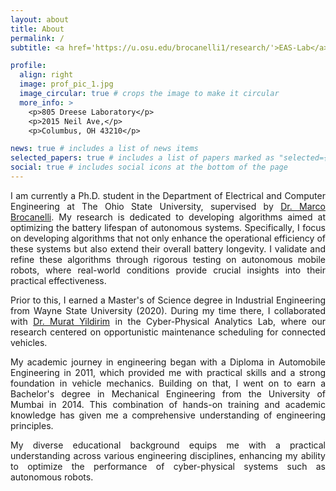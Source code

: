 ```yaml
---
layout: about
title: About
permalink: /
subtitle: <a href='https://u.osu.edu/brocanelli1/research/'>EAS-Lab</a>, ECE Dept., The Ohio State University, Columbus, Ohio, USA

profile:
  align: right
  image: prof_pic_1.jpg
  image_circular: true # crops the image to make it circular
  more_info: >
    <p>805 Dreese Laboratory</p>
    <p>2015 Neil Ave,</p>
    <p>Columbus, OH 43210</p>

news: true # includes a list of news items
selected_papers: true # includes a list of papers marked as "selected={true}"
social: true # includes social icons at the bottom of the page
---
```


<div style="text-align: justify;">

<p>I am currently a Ph.D. student in the Department of Electrical and Computer Engineering at The Ohio State University, supervised by <a href='https://u.osu.edu/brocanelli1/'>Dr. Marco Brocanelli</a>. My research is dedicated to developing algorithms aimed at optimizing the battery lifespan of autonomous systems. Specifically, I focus on developing algorithms that not only enhance the operational efficiency of these systems but also extend their overall battery longevity. I validate and refine these algorithms through rigorous testing on autonomous mobile robots, where real-world conditions provide crucial insights into their practical effectiveness.</p>

<p>Prior to this, I earned a Master's of Science degree in Industrial Engineering from Wayne State University (2020). During my time there, I collaborated with <a href='https://engineering.wayne.edu/profile/gr7140'>Dr. Murat Yildirim</a> in the Cyber-Physical Analytics Lab, where our research centered on opportunistic maintenance scheduling for connected vehicles.</p>

<p>My academic journey in engineering began with a Diploma in Automobile Engineering in 2011, which provided me with practical skills and a strong foundation in vehicle mechanics. Building on that, I went on to earn a Bachelor's degree in Mechanical Engineering from the University of Mumbai in 2014. This combination of hands-on training and academic knowledge has given me a comprehensive understanding of engineering principles.</p>

<p>My diverse educational background equips me with a practical understanding across various engineering disciplines, enhancing my ability to optimize the performance of cyber-physical systems such as autonomous robots.</p>

</div>
